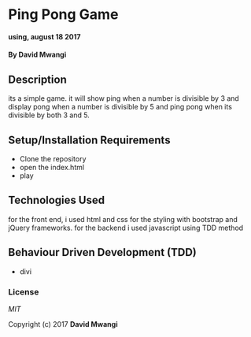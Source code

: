 # Ping Pong Game

#### using, august 18 2017

#### By **David Mwangi**

## Description

its a simple game. it will show ping when a number is divisible by 3 and display pong when a number is divisible by 5
 and ping pong when its divisible by both 3 and 5.

## Setup/Installation Requirements

* Clone the repository
* open the index.html
* play


## Technologies Used

for the front end, i used html and css for the styling with bootstrap and jQuery frameworks. for the backend i used javascript using TDD method

## Behaviour Driven Development (TDD)
* divi


### License

*MIT*

Copyright (c) 2017 **David Mwangi**
